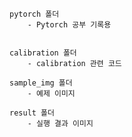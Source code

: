 
    pytorch 폴더
        - Pytorch 공부 기록용


    calibration 폴더
        - calibration 관련 코드

    sample_img 폴더
        - 예제 이미지

    result 폴더
        - 실행 결과 이미지

